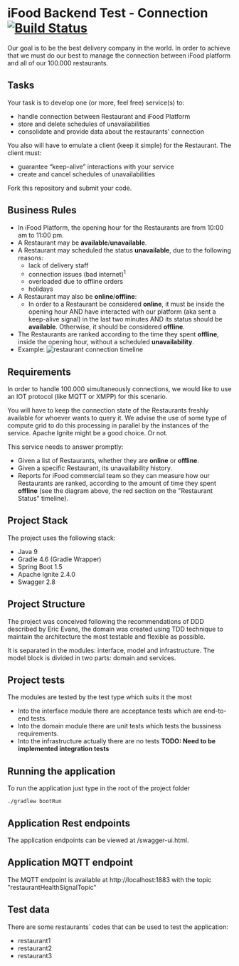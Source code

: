 # iFood Backend Test - Connection  [![Build Status](https://travis-ci.org/mushira4/ifood-backend-connection-test.svg?branch=master)](https://travis-ci.org/mushira4/ifood-backend-connection)

Our goal is to be the best delivery company in the world. In order to achieve that we must do our best to manage the connection between iFood platform and all of our 100.000 restaurants.

## Tasks

Your task is to develop one (or more, feel free) service(s) to:
* handle connection between Restaurant and iFood Platform
* store and delete schedules of unavailabilities
* consolidate and provide data about the restaurants' connection

You also will have to emulate a client (keep it simple) for the Restaurant. The client must:
* guarantee “keep-alive” interactions with your service
* create and cancel schedules of unavailabilities

Fork this repository and submit your code.

## Business Rules

* In iFood Platform, the opening hour for the Restaurants are from 10:00 am to 11:00 pm.
* A Restaurant may be **available**/**unavailable**.
* A Restaurant may scheduled the status **unavailable**, due to the following reasons:
  - lack of delivery staff
  - connection issues (bad internet)<sup>1</sup>
  - overloaded due to offline orders
  - holidays
* A Restaurant may also be **online**/**offline**:
  - In order to a Restaurant be considered **online**, it must be inside the opening hour AND have interacted with our platform (aka sent a keep-alive signal) in the last two minutes AND its status should be **available**. Otherwise, it should be considered **offline**.
* The Restaurants are ranked according to the time they spent **offline**, inside the opening hour, without a scheduled **unavailability**.
* Example:
![restaurant connection timeline](https://www.lucidchart.com/publicSegments/view/4d48ac9c-e543-4531-abd5-eff0d9788ea6/image.png)

## Requirements

In order to handle 100.000 simultaneously connections, we would like to use an IOT protocol (like MQTT or XMPP) for this scenario.

You will have to keep the connection state of the Restaurants freshly available for whoever wants to query it. We advise the use of some type of compute grid to do this processing in parallel by the instances of the service. Apache Ignite might be a good choice. Or not.

This service needs to answer promptly:
* Given a list of Restaurants, whether they are **online** or **offline**.
* Given a specific Restaurant, its unavailability history.
* Reports for iFood commercial team so they can measure how our Restaurants are ranked, according to the amount of time they spent **offline** (see the diagram above, the red section on the "Restaurant Status" timeline).


## Project Stack
The project uses the following stack:
 - Java 9
 - Gradle 4.6 (Gradle Wrapper)
 - Spring Boot 1.5
 - Apache Ignite 2.4.0
 - Swagger 2.8

## Project Structure
The project was conceived following the recommendations of DDD described by Eric Evans,
the domain was created using TDD technique to maintain the architecture the most testable and flexible as possible.

It is separated in the modules: interface, model and infrastructure.
The model block is divided in two parts: domain and services.

## Project tests
The modules are tested by the test type which suits it the most
 - Into the interface module there are acceptance tests which are end-to-end tests.
 - Into the domain module there are unit tests which tests the bussiness requirements.
 - Into the infrastructure actually there are no tests **TODO: Need to be implemented integration tests**


## Running the application
To run the application just type in the root of the project folder
```
./gradlew bootRun
```

## Application Rest endpoints
The application endpoints can be viewed at /swagger-ui.html.

## Application MQTT endpoint
The MQTT endpoint is available at http://localhost:1883 with the topic "restaurantHealthSignalTopic"

## Test data
There are some restaurants` codes that can be used to test the application:
 - restaurant1
 - restaurant2
 - restaurant3



